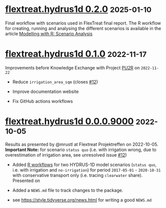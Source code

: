 # [flextreat.hydrus1d 0.2.0](https://github.com/KWB-R/flextreat.hydrus1d/releases/tag/v0.2.0) <small>2025-01-10</small>

Final workflow with scenarios used in FlexTreat final report. The R workflow for 
creating, running and analysing the different scenarios is available in the 
article [Modelling with R: Scenario Analysis](https://kwb-r.github.io/flextreat.hydrus1d/articles/modelling_scenarios.html)

# [flextreat.hydrus1d 0.1.0](https://github.com/KWB-R/flextreat.hydrus1d/releases/tag/v0.1.0) <small>2022-11-17</small>

Improvements before Knowledge Exchange with Project [PU2R](https://bmbf-wave.de/Verbundprojekte+nach+Themenfeldern/Kommunales+Abwasser/PU2R.html) on `2022-11-22`

* Reduce `irrigation_area_sqm` (closes [#12](https://github.com/KWB-R/flextreat.hydrus1d/issues/12))

* Improve documentation website

* Fix GitHub actions workflows

# [flextreat.hydrus1d 0.0.0.9000](https://github.com/KWB-R/flextreat.hydrus1d/releases/tag/v0.0.0.9000) <small>2022-10-05</small>

Results as presented by @mrustl at Flextreat Projektreffen on 2022-10-05. **Important Note:** for scenario `status quo` (i.e. with irrigation wrong, due to 
overestimation of irrigation area, see unresolved issue [#12](https://github.com/KWB-R/flextreat.hydrus1d/issues/12))

* Added [R workflows](../articles/index.html) for two HYDRUS-1D model scenarios (`status quo`, i.e. with irrigation and `no-irrigation`) for period `2017-05-01` - `2020-10-31` with conservative transport only (i.e. tracing `clearwater` share). 
Presented on 

* Added a `NEWS.md` file to track changes to the package.

* see https://style.tidyverse.org/news.html for writing a good `NEWS.md`


